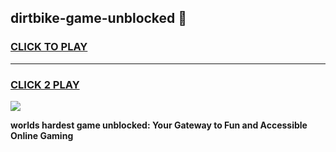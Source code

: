 
## dirtbike-game-unblocked 👋
<h3>
<a href="https://premium.freeplayer.one?title=dirtbike-game-unblocked&ref=14F">CLICK TO PLAY</a></h3>
<hr>

<h3>
<a href="https://premium.freeplayer.one?title=dirtbike-game-unblocked&ref=14F">CLICK 2 PLAY</a>
  
</h3>

<a href="https://premium.freeplayer.one?title=dirtbike-game-unblocked&ref=12F/"><img src="https://clearcache.store/games.png"></a>


**worlds hardest game unblocked: Your Gateway to Fun and Accessible Online Gaming**

